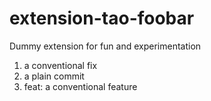 extension-tao-foobar
=======================

Dummy extension for fun and experimentation

1. a conventional fix
2. a plain commit
3. feat: a conventional feature